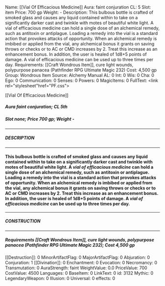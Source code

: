 Name: [[Vial Of Efficacious Medicine]]
Aura: faint conjuration
CL: 5
Slot: item
Price: 700 gp
Weight: -
Description: This bulbous bottle is crafted of smoked glass and causes any liquid contained within to take on a significantly darker cast and twinkle with motes of beautiful white light. A vial of efficacious medicine can hold a single dose of an alchemical remedy, such as antitoxin or antiplague. Loading a remedy into the vial is a standard action that provokes attacks of opportunity. When an alchemical remedy is imbibed or applied from the vial, any alchemical bonus it grants on saving throws or checks or to AC or CMD increases by 2. Treat this increase as an enhancement bonus. In addition, the user is healed of 1d8+5 points of damage. A vial of efficacious medicine can be used up to three times per day.
Requirements: [[Craft Wondrous Item]], cure light wounds, polypurpose panacea (Pathfinder RPG Ultimate Magic 232)
Cost: 4,500 gp
Group: Wondrous Item
Source: Alchemy Manual
AL: 0
Int: 0
Wis: 0
Cha: 0
Ego: 0
Communication: 0
Senses: 0
Powers: 0
MagicItems: 0
FullText: <link rel="stylesheet"href="PF.css"><div class="heading"><p class="alignleft">[[Vial Of Efficacious Medicine]]</p><div style="clear: both;"></div></div><div><h5><b>Aura </b>faint conjuration; <b>CL </b>5th</h5><h5><b>Slot </b>none; <b>Price </b>700 gp; <b>Weight </b>-</h5></div><hr/><div><h5><b>DESCRIPTION</b></h5></div><hr/><div><h4><p>This bulbous bottle is crafted of smoked glass and causes any liquid contained within to take on a significantly darker cast and twinkle with motes of beautiful white light. A <i>vial of efficacious medicine</i> can hold a single dose of an alchemical remedy, such as antitoxin or antiplague. Loading a remedy into the vial is a standard action that provokes attacks of opportunity. When an alchemical remedy is imbibed or applied from the vial, any alchemical bonus it grants on saving throws or checks or to AC or CMD increases by 2. Treat this increase as an enhancement bonus. In addition, the user is healed of 1d8+5 points of damage. A <i>vial of efficacious medicine</i> can be used up to three times per day.</p></h4></div><hr/><div><h5><b>CONSTRUCTION</b></h5></div><hr/><div><h5><b>Requirements </b>[[Craft Wondrous Item]], <i>cure light wounds</i>, <i>polypurpose panacea (Pathfinder RPG Ultimate Magic 232)</i>; <b>Cost </b>4,500 gp</h5></div>
[[Destruction]]: 0
MinorArtifactFlag: 0
MajorArtifactFlag: 0
Abjuration: 0
Conjuration: 1
[[Divination]]: 0
Enchantment: 0
Evocation: 0
Necromancy: 0
Transmutation: 0
AuraStrength: faint
WeightValue: 0.0
PriceValue: 700
CostValue: 4500
Languages: 0
BaseItem: 0
LinkText: 0
id: 3132
Mythic: 0
LegendaryWeapon: 0
Illusion: 0
Universal: 0
effects: 0
